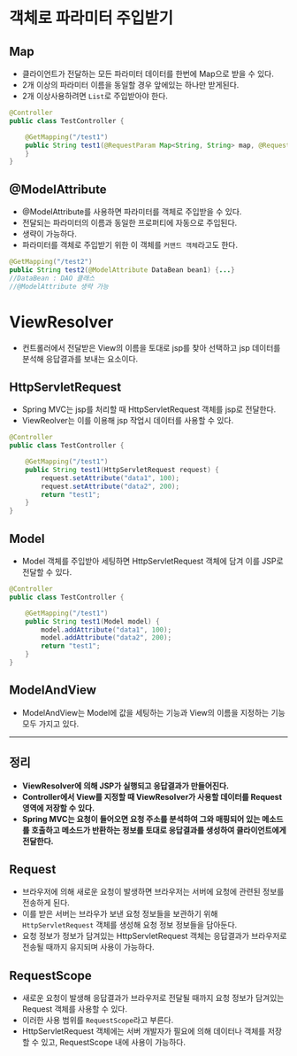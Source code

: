 # 객체로 파라미터 주입받기

## Map

- 클라이언트가 전달하는 모든 파라미터 데이터를 한번에 Map으로 받을 수 있다.
- 2개 이상의 파라미터 이름을 동일할 경우 앞에있는 하나만 받게된다.
- 2개 이상사용하려면 `List`로 주입받아야 한다.

```java
@Controller
public class TestController {

	@GetMapping("/test1")
	public String test1(@RequestParam Map<String, String> map, @RequestParam List<String> data3) {
	}
}
```

## @ModelAttribute

- @ModelAttribute를 사용하면 파라미터를 객체로 주입받을 수 있다.
- 전달되는 파라미터의 이름과 동일한 프로퍼티에 자동으로 주입된다.
- 생략이 가능하다.
- 파라미터를 객체로 주입받기 위한 이 객체를 `커맨드 객체`라고도 한다.

```java
@GetMapping("/test2")
public String test2(@ModelAttribute DataBean bean1) {...}
//DataBean : DAO 클래스
//@ModelAttribute 생략 가능
```

# ViewResolver

- 컨트롤러에서 전달받은 View의 이름을 토대로 jsp를 찾아 선택하고 jsp 데이터를 분석해 응답결과를 보내는 요소이다.

## HttpServletRequest

- Spring MVC는 jsp를 처리할 때 HttpServletRequest 객체를 jsp로 전달한다.
- ViewReolver는 이를 이용해 jsp 작업시 데이터를 사용할 수 있다.

```java
@Controller
public class TestController {

	@GetMapping("/test1")
	public String test1(HttpServletRequest request) {
		request.setAttribute("data1", 100);
		request.setAttribute("data2", 200);
		return "test1";
	}
}
```

## Model

- Model 객체를 주입받아 세팅하면 HttpServletRequest 객체에 담겨 이를 JSP로 전달할 수 있다.

```java
@Controller
public class TestController {

	@GetMapping("/test1")
	public String test1(Model model) {
		model.addAttribute("data1", 100);
		model.addAttribute("data2", 200);
		return "test1";
	}
}
```

## ModelAndView

- ModelAndView는 Model에 값을 세팅하는 기능과 View의 이름을 지정하는 기능 모두 가지고 있다.

---

## 정리

- **ViewResolver에 의해 JSP가 실행되고 응답결과가 만들어진다.**
- **Controller에서 View를 지정할 때 ViewResolver가 사용할 데이터를 Request 영역에 저장할 수 있다.**
- **Spring MVC는 요청이 들어오면 요청 주소를 분석하여 그와 매핑되어 있는 메소드를 호출하고 메소드가 반환하는 정보를 토대로 응답결과를 생성하여 클라이언트에게 전달한다.**

## Request

- 브라우저에 의해 새로운 요청이 발생하면 브라우저는 서버에 요청에 관련된 정보를 전송하게 된다.
- 이를 받은 서버는 브라우가 보낸 요청 정보들을 보관하기 위해 `HttpServletRequest` 객체를 생성해 요청 정보 정보들을 담아둔다.
- 요청 정보가 정보가 담겨있는 HttpServletRequest 객체는 응답결과가 브라우저로 전송될 때까지 유지되며 사용이 가능하다.

## RequestScope

- 새로운 요청이 발생해 응답결과가 브라우저로 전달될 때까지 요청 정보가 담겨있는 Request 객체를 사용할 수 있다.
- 이러한 사용 범위를 `RequestScope`라고 부른다.
- HttpServletRequest 객체에는 서버 개발자가 필요에 의해 데이터나 객체를 저장할 수 있고, RequestScope 내에 사용이 가능하다.
